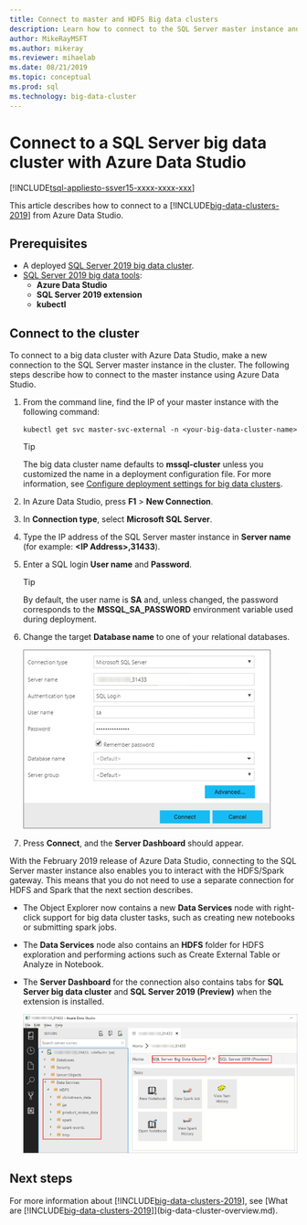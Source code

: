 ```yaml
---
title: Connect to master and HDFS Big data clusters
description: Learn how to connect to the SQL Server master instance and the HDFS/Spark gateway for a [!INCLUDE[big-data-clusters-2019](../includes/ssbigdataclusters-ver15.md)].
author: MikeRayMSFT
ms.author: mikeray
ms.reviewer: mihaelab 
ms.date: 08/21/2019
ms.topic: conceptual
ms.prod: sql
ms.technology: big-data-cluster
---
```


# Connect to a SQL Server big data cluster with Azure Data Studio

[!INCLUDE[tsql-appliesto-ssver15-xxxx-xxxx-xxx](../includes/tsql-appliesto-ssver15-xxxx-xxxx-xxx.md)]

This article describes how to connect to a [!INCLUDE[big-data-clusters-2019](../includes/ssbigdataclusters-ver15.md)] from Azure Data Studio.

## Prerequisites

- A deployed [SQL Server 2019 big data cluster](deployment-guidance.md).
- [SQL Server 2019 big data tools](deploy-big-data-tools.md):
   - **Azure Data Studio**
   - **SQL Server 2019 extension**
   - **kubectl**

## <a id="master"></a> Connect to the cluster

To connect to a big data cluster with Azure Data Studio, make a new connection to the SQL Server master instance in the cluster. The following steps describe how to connect to the master instance using Azure Data Studio.

1. From the command line, find the IP of your master instance with the following command:

   ```
   kubectl get svc master-svc-external -n <your-big-data-cluster-name>
   ```

   > [!TIP]
   > The big data cluster name defaults to **mssql-cluster** unless you customized the name in a deployment configuration file. For more information, see [Configure deployment settings for big data clusters](deployment-custom-configuration.md#clustername).

1. In Azure Data Studio, press **F1** > **New Connection**.

1. In **Connection type**, select **Microsoft SQL Server**.

1. Type the IP address of the SQL Server master instance in **Server name** (for example: **\<IP Address\>,31433**).

1. Enter a SQL login **User name** and **Password**.

   > [!TIP]
   > By default, the user name is **SA** and, unless changed, the password corresponds to the **MSSQL_SA_PASSWORD** environment variable used during deployment.

1. Change the target **Database name** to one of your relational databases.

   ![Connect to the master instance](./media/connect-to-big-data-cluster/connect-to-cluster.png)

1. Press **Connect**, and the **Server Dashboard** should appear.

With the February 2019 release of Azure Data Studio, connecting to the SQL Server master instance also enables you to interact with the HDFS/Spark gateway. This means that you do not need to use a separate connection for HDFS and Spark that the next section describes.

- The Object Explorer now contains a new **Data Services** node with right-click support for big data cluster tasks, such as creating new notebooks or submitting spark jobs. 
- The **Data Services** node also contains an **HDFS** folder for HDFS exploration and performing actions such as Create External Table or Analyze in Notebook.
- The **Server Dashboard** for the connection also contains tabs for **SQL Server big data cluster** and **SQL Server 2019 (Preview)** when the extension is installed.

   ![Azure Data Studio Data Services Node](./media/connect-to-big-data-cluster/connect-data-services-node.png)

## Next steps

For more information about [!INCLUDE[big-data-clusters-2019](../includes/ssbigdataclusters-ver15.md)], see [What are [!INCLUDE[big-data-clusters-2019](../includes/ssbigdataclusters-ver15.md)]](big-data-cluster-overview.md).